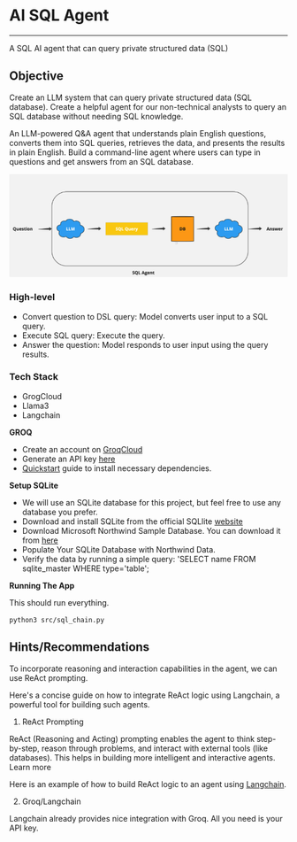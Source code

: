# AI SQL Agent
---
A SQL AI agent that can query private structured data (SQL)

## Objective
Create an LLM system that can query private structured data (SQL database). Create a helpful agent for our non-technical analysts to query an SQL database without needing SQL knowledge.

An LLM-powered Q&A agent that understands plain English questions, converts them into SQL queries, retrieves the data, and presents the results in plain English. Build a command-line agent where users can type in questions and get answers from an SQL database.

![alt text](image.png)

### High-level
- Convert question to DSL query: Model converts user input to a SQL query.
- Execute SQL query: Execute the query.
- Answer the question: Model responds to user input using the query results.

### Tech Stack
- GrogCloud
- Llama3
- Langchain

<!-- ## Setup Instructions -->
<!-- 
# REMEMBER TO COMPLETE THE INSTRUCTIONS BELOW!
- add how to use docker
- add how to upload data
- add test_sqlite.py to test db connection -->

<!-- # Learn Python and SQL
- add steps -->
<!-- 
# Finetune Llama3 (OPTIONAL)
__NOTE! The Llama3 used was NOT fine tuned___
- __Reference video:__ https://www.youtube.com/watch?v=pK8u4QfdLx0&list=PLZi_z2W1127yNRvnVNYSLnW_TqotsO8Xp&index=1&t=143s
- Why?
  - Cost-effectiveness: Leverages the power of pre-trained LLMs without full retraining, saving significant time and resources.
  - Improved performance: Enhances the LLMs performance and accuracy on tasks relevant to your accuracy on tasks relevant to your application.
  - data efficiency: Achieve excellent results even with smaller, targeted datasets.
  - Subject specific: Creates data specific to your use case.
- How
  - Data preparation: Curating a smaller, high-quality dataset tailored to your specific use case and labelling it appropriately. NOTE: This can take a long time. Hours, days, even weeks or months. Depends on your use case.
  - The pre-trained LLMs weights are updated incrementally using optimization algorithms like gradient descent, based on the new dataset.
  - Monitoring and refinement: Evaluating the model's performance on a validation set helps prevent overfitting and guide adjustments. 
  - __Links:__
    - __David Ondrej Colab:__ https://colab.research.google.com/drive/1efOx_rwZeF3i0YsirhM1xhYLtGNX6Fv3?usp=sharing
    - __unsloth repo:__ https://github.com/unslothai/unsloth?tab=readme-ov-file
    - __Dataset Example:__ https://huggingface.co/datasets/yahma/alpaca-cleaned -->


__GROQ__
- Create an account on [GroqCloud](https://console.groq.com/login)
- Generate an API key [here](https://console.groq.com/keys)
- [Quickstart](https://console.groq.com/docs/quickstart) guide to install necessary dependencies.

__Setup SQLite__
- We will use an SQLite database for this project, but feel free to use any database you prefer.
- Download and install SQLite from the official SQLlite [website](https://sqlite.org/download.html)
- Download Microsoft Northwind Sample Database. You can download it from [here](https://github.com/jpwhite3/northwind-SQLite3)
- Populate Your SQLite Database with Northwind Data.
- Verify the data by running a simple query: 'SELECT name FROM sqlite_master WHERE type='table';

<!-- 
__Required Libraries__
 -  -->

 __Running The App__

This should run everything.
```shell
python3 src/sql_chain.py 
```

## Hints/Recommendations

To incorporate reasoning and interaction capabilities in the agent, we can use ReAct prompting. 

Here's a concise guide on how to integrate ReAct logic using Langchain, a powerful tool for building such agents.

1. ReAct Prompting

ReAct (Reasoning and Acting) prompting enables the agent to think step-by-step, reason through problems, and interact with external tools (like databases). This helps in building more intelligent and interactive agents. Learn more

Here is an example of how to build ReAct logic to an agent using [Langchain](https://python.langchain.com/v0.1/docs/modules/agents/agent_types/react/).

2. Groq/Langchain

Langchain already provides nice integration with Groq. All you need is your API key.